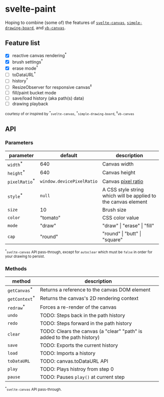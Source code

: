 # svelte-paint

Hoping to combine (some of) the features of [`svelte-canvas`](https://www.npmjs.com/package/svelte-canvas), [`simple-drawing-board`](https://www.npmjs.com/package/simple-drawing-board), and [`vb-canvas`](https://www.npmjs.com/package/vb-canvas).

## Feature list

- [x] reactive canvas rendering<sup>\*</sup>
- [x] brush settings<sup>†</sup>
- [x] erase mode<sup>†</sup>
- [ ] toDataURL<sup>†</sup>
- [ ] history<sup>†</sup>
- [ ] ResizeObserver for responsive canvas<sup>‡</sup>
- [ ] fill/paint bucket mode
- [ ] save/load history (aka path(s) data)
- [ ] drawing playback

<sup>courtesy of or inspired by <sup>\*</sup>`svelte-canvas`, <sup>†</sup>`simple-drawing-board`, <sup>‡</sup>`vb-canvas`</sup>

## API

### Parameters

| parameter                 | default                   | description                                                                                             |
| ------------------------- | ------------------------- | ------------------------------------------------------------------------------------------------------- |
| `width`<sup>\*</sup>      | 640                       | Canvas width                                                                                            |
| `height`<sup>\*</sup>     | 640                       | Canvas height                                                                                           |
| `pixelRatio`<sup>\*</sup> | `window.devicePixelRatio` | Canvas [pixel ratio](https://developer.mozilla.org/en-US/docs/Web/API/Window/devicePixelRatio#Examples) |
| `style`<sup>\*</sup>      | `null`                    | A CSS style string which will be applied to the canvas element                                          |
| `size`                    | 10                        | Brush size                                                                                              |
| `color`                   | "tomato"                  | CSS color value                                                                                         |
| `mode`                    | "draw"                    | "draw" \| "erase" \| "fill"                                                                             |
| `cap`                     | "round"                   | "round" \| "butt" \| "square"                                                                           |

<sup><sup>\*</sup>`svelte-canvas` API pass-through, except for `autoclear` which must be `false` in order for your drawing to persist.</sup>

### Methods

| method                    | description                                                             |
| ------------------------- | ----------------------------------------------------------------------- |
| `getCanvas`<sup>\*</sup>  | Returns a reference to the canvas DOM element                           |
| `getContext`<sup>\*</sup> | Returns the canvas's 2D rendering context                               |
| `redraw`<sup>\*</sup>     | Forces a re-render of the canvas                                        |
| `undo`                    | TODO: Steps back in the path history                                    |
| `redo`                    | TODO: Steps forward in the path history                                 |
| `clear`                   | TODO: Clears the canvas (a "clear" "path" is added to the path history) |
| `save`                    | TODO: Exports the current history                                       |
| `load`                    | TODO: Imports a history                                                 |
| `toDataURL`               | TODO: canvas.toDataURL API                                              |
| `play`                    | TODO: Plays histroy from step 0                                         |
| `pause`                   | TODO: Pauses `play()` at current step                                   |

<sup><sup>\*</sup>`svelte-canvas` API pass-through.</sup>
